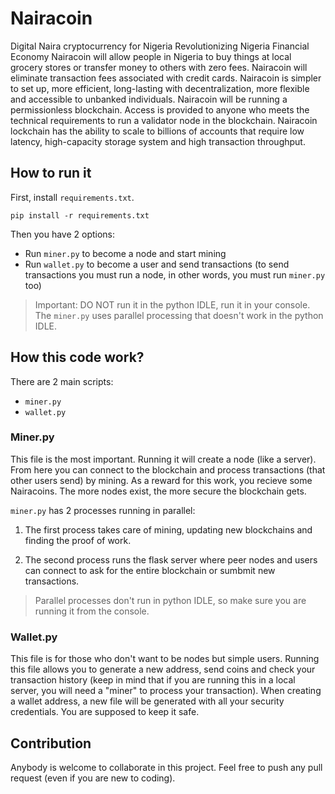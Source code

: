 # Nairacoin
Digital Naira cryptocurrency for Nigeria
Revolutionizing Nigeria Financial Economy
Nairacoin will allow people in Nigeria to buy things at local grocery stores or transfer money to others with zero fees. 
Nairacoin will eliminate transaction fees associated with credit cards.
Nairacoin is simpler to set up, more efficient, long-lasting with decentralization, more flexible and accessible to unbanked individuals.
Nairacoin will be running a permissionless blockchain. Access is provided to anyone who meets the technical requirements to run a validator node in the  blockchain.
Nairacoin lockchain has the ability to scale to billions of accounts that require low latency, high-capacity storage system and high transaction throughput.













## How to run it

First, install ```requirements.txt```.

```
pip install -r requirements.txt
```

Then you have 2 options:

- Run ```miner.py``` to become a node and start mining
- Run ```wallet.py``` to become a user and send transactions (to send transactions you must run a node, in other words, you must run ```miner.py``` too)

> Important: DO NOT run it in the python IDLE, run it in your console. The ```miner.py``` uses parallel processing that doesn't work in the python IDLE.

## How this code work?

There are 2 main scripts:

- ```miner.py```
- ```wallet.py```

### Miner.py

This file is the most important. Running it will create a node (like a server). From here you can connect to the blockchain and process transactions (that other users send) by mining. As a reward for this work, you recieve some Nairacoins. The more nodes exist, the more secure the blockchain gets.

```miner.py``` has 2 processes running in parallel:

1. The first process takes care of mining, updating new blockchains and finding the proof of work.

2. The second process runs the flask server where peer nodes and users can connect to ask for the entire blockchain or sumbmit new transactions.

> Parallel processes don't run in python IDLE, so make sure you are running it from the console.



### Wallet.py

This file is for those who don't want to be nodes but simple users. Running this file allows you to generate a new address, send coins and check your transaction history (keep in mind that if you are running this in a local server, you will need a "miner" to process your transaction).
When creating a wallet address, a new file will be generated with all your security credentials. You are supposed to keep it safe.




## Contribution

Anybody is welcome to collaborate in this project. Feel free to push any pull request (even if you are new to coding). 



